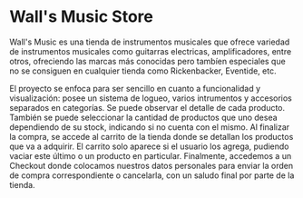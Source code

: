 # Wall's Music Store

Wall's Music es una tienda de instrumentos musicales que ofrece variedad de instrumentos musicales como guitarras electricas, amplificadores, entre otros, ofreciendo las marcas más conocidas pero tambíen especiales que no se consiguen en cualquier tienda como Rickenbacker, Eventide, etc.

El proyecto se enfoca para ser sencillo en cuanto a funcionalidad y visualización: posee un sistema de logueo, varios intrumentos y accesorios separados en categorías. Se puede observar el detalle de cada producto. También se puede seleccionar la cantidad de productos que uno desea dependiendo de su stock, indicando si no cuenta con el mismo. Al finalizar la compra, se accede al carrito de la tienda donde se detallan los productos que va a adquirir. El carrito solo aparece si el usuario los agrega, pudiendo vaciar este último o un producto en particular. Finalmente, accedemos a un Checkout donde colocamos nuestros datos personales para enviar la orden de compra correspondiente o cancelarla, con un saludo final por parte de la tienda.
